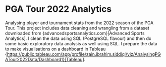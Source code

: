 # PGA Tour 2022 Analytics
Analysing player and tournament stats from the 2022 season of the PGA Tour.
This project includes data cleaning and wrangling from a dataset downloaded from {advancedsportsanalytics.com}[Advanced Sports Analytics]. I clean the data using SQL (PostgreSQL flavour) and then do some basic exploratory data analysis as well using SQL. 
I prepare the data to make visualisations on a dashboard in Tableau {https://public.tableau.com/app/profile/zain.ibrahim.siddiqi/viz/AnalysingPGATour2022Data/Dashboard1}[Tableau].

